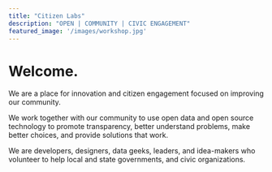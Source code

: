 ```yaml
---
title: "Citizen Labs"
description: "OPEN | COMMUNITY | CIVIC ENGAGEMENT"
featured_image: '/images/workshop.jpg'
---
```


# Welcome.
We are a place for innovation and citizen engagement focused on improving our community.

We work together with our community to use open data and open source technology to promote transparency, better understand problems, make better choices, and provide solutions that work.

We are developers, designers, data geeks, leaders, and idea-makers who volunteer to help local and state governments, and civic organizations.
